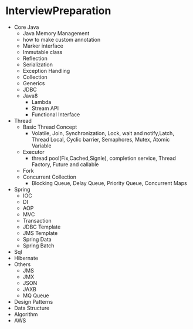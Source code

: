 # InterviewPreparation
* Core Java
  - Java Memory Management
  - how to make custom annotation 
  - Marker interface 
  - Immutable class
  - Reflection
  - Serialization  
  - Exception Handling 
  - Collection 
  - Generics 
  - JDBC
  - Java8 
    - Lambda
    - Stream API
    - Functional Interface
* Thread 
  - Basic Thread Concept
    - Volatile, Join, Synchronization, Lock, wait and notify,Latch, Thread Local, Cyclic barrier, Semaphores, Mutex, Atomic Variable
  - Executor 
    - thread pool(Fix,Cached,Signle), completion service, Thread Factory, Future and callable
  - Fork
  - Concurrent Collection 
    - Blocking Queue, Delay Queue, Priority Queue, Concurrent Maps
* Spring
  - IOC
  - DI
  - AOP
  - MVC
  - Transaction
  - JDBC Template
  - JMS Template
  - Spring Data
  - Spring Batch
* Sql
* Hibernate
* Others
  - JMS 
  - JMX
  - JSON
  - JAXB
  - MQ Queue
* Design Patterns
* Data Structure
* Algorithm 
* AWS
  
  
